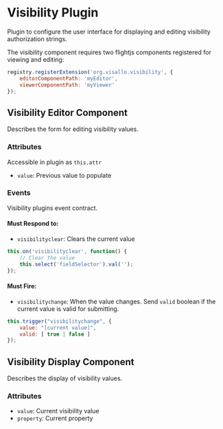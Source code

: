 # Visibility Plugin

Plugin to configure the user interface for displaying and editing visibility authorization strings.

The visibility component requires two flightjs components registered for viewing and editing:

```js
registry.registerExtension('org.visallo.visibility', {
    editorComponentPath: 'myEditor',
    viewerComponentPath: 'myViewer'
});
```

## Visibility Editor Component

Describes the form for editing visibility values.

### Attributes

Accessible in plugin as `this.attr`

* `value`: Previous value to populate

### Events

Visibility plugins event contract.

#### Must Respond to:

* `visibilityclear`: Clears the current value

```js
this.on('visibilityclear', function() {
    // Clear the value
    this.select('fieldSelector').val('');
});
```

#### Must Fire:

* `visibilitychange`: When the value changes. Send `valid` boolean if the current value is valid for submitting.

```js
this.trigger("visibilitychange", {
    value: "[current value]",
    valid: [ true | false ]
});
```

## Visibility Display Component

Describes the display of visibility values.

### Attributes

* `value`: Current visibility value
* `property`: Current property
